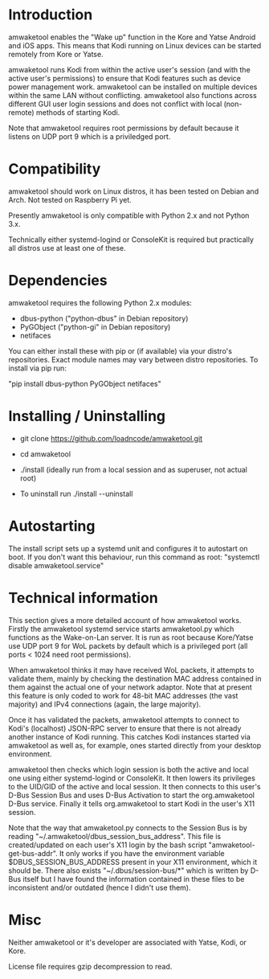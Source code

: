 <h1>Introduction</h1>

amwaketool enables the "Wake up" function in the Kore and Yatse Android and iOS apps. This means that Kodi running on Linux devices can be started remotely from Kore or Yatse.

amwaketool runs Kodi from within the active user's session (and with the active user's permissions) to ensure that Kodi features such as device power management work. amwaketool can be installed on multiple devices within the same LAN without conflicting. amwaketool also functions across different GUI user login sessions and does not conflict with local (non-remote) methods of starting Kodi.

Note that amwaketool requires root permissions by default because it listens on UDP port 9 which is a priviledged port.

<h1>Compatibility</h1>
amwaketool should work on Linux distros, it has been tested on Debian and Arch. Not tested on Raspberry Pi yet.

Presently amwaketool is only compatible with Python 2.x and not Python 3.x.

Technically either systemd-logind or ConsoleKit is required but practically all distros use at least one of these.

<h1>Dependencies</h1>

amwaketool requires the following Python 2.x modules:

  * dbus-python ("python-dbus" in Debian repository)
  * PyGObject ("python-gi" in Debian repository)
  * netifaces

You can either install these with pip or (if available) via your distro's repositories. Exact module names may vary between distro repositories. To install via pip run:

"pip install dbus-python PyGObject netifaces"


<h1>Installing / Uninstalling</h1>

* git clone https://github.com/loadncode/amwaketool.git
* cd amwaketool
* ./install (ideally run from a local session and as superuser, not actual root)

* To uninstall run ./install --uninstall

<h1>Autostarting</h1>

The install script sets up a systemd unit and configures it to autostart on boot. If you don't want this behaviour, run this command as root:
"systemctl disable amwaketool.service"

<h1>Technical information</h1>

This section gives a more detailed account of how amwaketool works. Firstly the amwaketool systemd service starts amwaketool.py which functions as the Wake-on-Lan server. It is run as root because Kore/Yatse use UDP port 9 for WoL packets by default which is a privileged port (all ports < 1024 need root permissions).

When amwaketool thinks it may have received WoL packets, it attempts to validate them, mainly by checking the destination MAC address contained in them against the actual one of your network adaptor. Note that at present this feature is only coded to work for 48-bit MAC addresses (the vast majority) and IPv4 connections (again, the large majority).

Once it has validated the packets, amwaketool attempts to connect to Kodi's (localhost) JSON-RPC server to ensure that there is not already another instance of Kodi running. This catches Kodi instances started via amwaketool as well as, for example, ones started directly from your desktop environment.

amwaketool then checks which login session is both the active and local one using either systemd-logind or ConsoleKit. It then lowers its privileges to the UID/GID of the active and local session. It then connects to this user's D-Bus Session Bus and uses D-Bus Activation to start the org.amwaketool D-Bus service. Finally it tells org.amwaketool to start Kodi in the user's X11 session.

Note that the way that amwaketool.py connects to the Session Bus is by reading "\~/.amwaketool/dbus_session_bus_address". This file is created/updated on each user's X11 login by the bash script "amwaketool-get-bus-addr". It only works if you have the environment variable $DBUS_SESSION_BUS_ADDRESS present in your X11 environment, which it should be. There also exists "\~/.dbus/session-bus/*" which is written by D-Bus itself but I have found the information contained in these files to be inconsistent and/or outdated (hence I didn't use them).

<h1>Misc</h1>

Neither amwaketool or it's developer are associated with Yatse, Kodi, or Kore.

License file requires gzip decompression to read.
